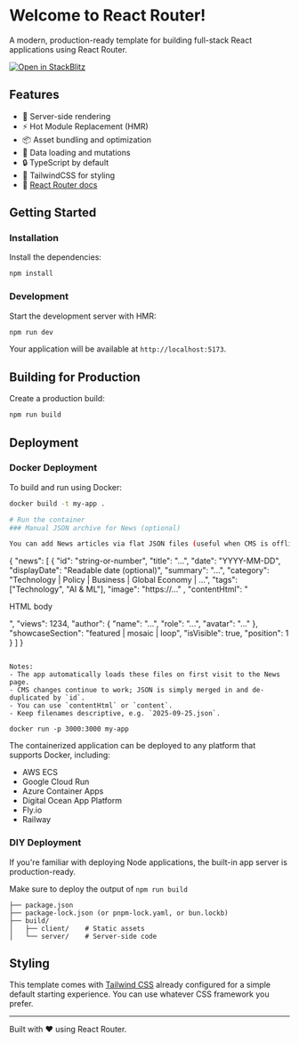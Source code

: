 # Welcome to React Router!

A modern, production-ready template for building full-stack React applications using React Router.

[![Open in StackBlitz](https://developer.stackblitz.com/img/open_in_stackblitz.svg)](https://stackblitz.com/github/remix-run/react-router-templates/tree/main/default)

## Features

- 🚀 Server-side rendering
- ⚡️ Hot Module Replacement (HMR)
- 📦 Asset bundling and optimization
- 🔄 Data loading and mutations
- 🔒 TypeScript by default
- 🎉 TailwindCSS for styling
- 📖 [React Router docs](https://reactrouter.com/)

## Getting Started

### Installation

Install the dependencies:

```bash
npm install
```

### Development

Start the development server with HMR:

```bash
npm run dev
```

Your application will be available at `http://localhost:5173`.

## Building for Production

Create a production build:

```bash
npm run build
```

## Deployment

### Docker Deployment

To build and run using Docker:

```bash
docker build -t my-app .

# Run the container
### Manual JSON archive for News (optional)

You can add News articles via flat JSON files (useful when CMS is offline or for quick imports). Place files under `app/archive/news/*.json` with this shape:

```
{
	"news": [
		{
			"id": "string-or-number",
			"title": "...",
			"date": "YYYY-MM-DD",
			"displayDate": "Readable date (optional)",
			"summary": "...",
			"category": "Technology | Policy | Business | Global Economy | ...",
			"tags": ["Technology", "AI & ML"],
			"image": "https://..." ,
			"contentHtml": "<p>HTML body</p>",
			"views": 1234,
			"author": { "name": "...", "role": "...", "avatar": "..." },
			"showcaseSection": "featured | mosaic | loop",
			"isVisible": true,
			"position": 1
		}
	]
}
```

Notes:
- The app automatically loads these files on first visit to the News page.
- CMS changes continue to work; JSON is simply merged in and de-duplicated by `id`.
- You can use `contentHtml` or `content`.
- Keep filenames descriptive, e.g. `2025-09-25.json`.

docker run -p 3000:3000 my-app
```

The containerized application can be deployed to any platform that supports Docker, including:

- AWS ECS
- Google Cloud Run
- Azure Container Apps
- Digital Ocean App Platform
- Fly.io
- Railway

### DIY Deployment

If you're familiar with deploying Node applications, the built-in app server is production-ready.

Make sure to deploy the output of `npm run build`

```
├── package.json
├── package-lock.json (or pnpm-lock.yaml, or bun.lockb)
├── build/
│   ├── client/    # Static assets
│   └── server/    # Server-side code
```

## Styling

This template comes with [Tailwind CSS](https://tailwindcss.com/) already configured for a simple default starting experience. You can use whatever CSS framework you prefer.

---

Built with ❤️ using React Router.
